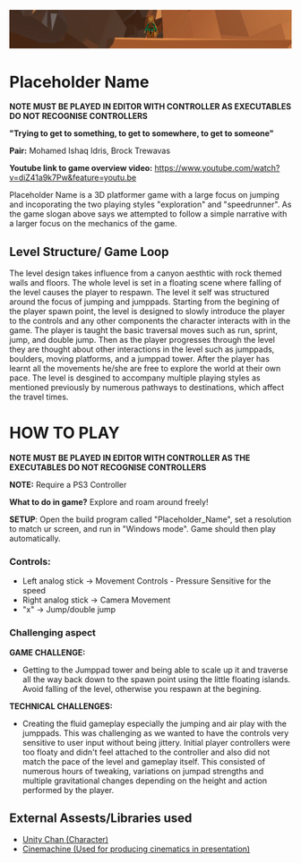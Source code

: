 ![placeholder name](https://github.com/IshaqIdris/Placeholder_Name/blob/master/Screen%20Shot%202018-08-23%20at%2012.45.28%20PM.png?raw=true)

# Placeholder Name

**NOTE MUST BE PLAYED IN EDITOR WITH CONTROLLER AS EXECUTABLES DO NOT RECOGNISE CONTROLLERS**

**"Trying to get to something, to get to somewhere, to get to someone"**

**Pair:** Mohamed Ishaq Idris, Brock Trewavas

**Youtube link to game overview video:** https://www.youtube.com/watch?v=diZ41a9k7Pw&feature=youtu.be

Placeholder Name is a 3D platformer game with a large focus on jumping and incoporating the two playing styles "exploration" and "speedrunner". As the game slogan above says we attempted to follow a simple narrative with a larger focus on the mechanics of the game.

## Level Structure/ Game Loop
The level design takes influence from a canyon aesthtic with rock themed walls and floors. The whole level is set in a floating scene where falling of the level causes the player to respawn. The level it self was structured around the focus of jumping and jumppads. Starting from the begining of the player spawn point, the level is designed to slowly introduce the player to the controls and any other components the character interacts with in the game. The player is taught the basic traversal moves such as run, sprint, jump, and double jump. Then as the player progresses through the level they are thought about other interactions in the level such as jumppads, boulders, moving platforms, and a jumppad tower. After the player has learnt all the movements he/she are free to explore the world at their own pace. The level is desgined to accompany multiple playing styles as mentioned previously by numerous pathways to destinations, which affect the travel times.

# HOW TO PLAY

**NOTE MUST BE PLAYED IN EDITOR WITH CONTROLLER AS THE EXECUTABLES DO NOT RECOGNISE CONTROLLERS**

**NOTE:** Require a PS3 Controller

**What to do in game?** Explore and roam around freely!

**SETUP**: Open the build program called "Placeholder_Name", set a resolution to match ur screen, and run in "Windows mode". Game should then play automatically.

### Controls:
- Left analog stick -> Movement Controls - Pressure Sensitive for the speed
- Right analog stick -> Camera Movement 
- "x" -> Jump/double jump

### Challenging aspect
**GAME CHALLENGE:**

- Getting to the Jumppad tower and being able to scale up it and traverse all the way back down to the spawn point using the little floating islands. Avoid falling of the level, otherwise you respawn at the begining.

**TECHNICAL CHALLENGES:**

- Creating the fluid gameplay especially the jumping and air play with the jumppads. This was challenging as we wanted to have the controls very sensitive to user input without being jittery. Initial player controllers were too floaty and didn't feel attached to the controller and also did not match the pace of the level and gameplay itself. This consisted of numerous hours of tweaking, variations on jumpad strengths and multiple gravitational changes depending on the height and action performed by the player.

## External Assests/Libraries used 

- [Unity Chan (Character)](https://assetstore.unity.com/packages/3d/characters/unity-chan-model-18705)
- [Cinemachine (Used for producing cinematics in presentation)](https://assetstore.unity.com/packages/essentials/cinemachine-79898)




